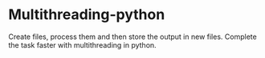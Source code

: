 # Multithreading-python
Create files, process them and then store the output in new files. Complete the task faster with multithreading in python.

